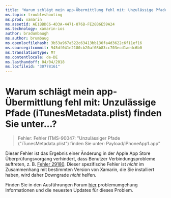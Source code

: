 ```yaml
---
title: 'Warum schlägt mein app-Übermittlung fehl mit: Unzulässige Pfade (iTunesMetadata.plist) finden Sie unter...?'
ms.topic: troubleshooting
ms.prod: xamarin
ms.assetid: AE1BBDC6-4D3A-4471-876B-FE28B6E59A24
ms.technology: xamarin-ios
author: bradumbaugh
ms.author: brumbaug
ms.openlocfilehash: 3b53a967a522c63413bb136fa4d3622c6f11ef16
ms.sourcegitcommit: 945df041e2180cb20af08b83cc703ecd1aedc6b0
ms.translationtype: MT
ms.contentlocale: de-DE
ms.lasthandoff: 04/04/2018
ms.locfileid: "30778161"
---
```

# <a name="why-does-my-app-submission-fail-with-disallowed-paths--itunesmetadataplist--found-at--"></a>Warum schlägt mein app-Übermittlung fehl mit: Unzulässige Pfade (iTunesMetadata.plist) finden Sie unter...?

> Fehler: Fehler ITMS-90047: "Unzulässiger Pfade ("iTunesMetadata.plist") finden Sie unter: Payload/iPhoneApp1.app"

Dieser Fehler ist das Ergebnis einer Änderung in der Apple App Store Überprüfungsvorgang verhindert, dass Benutzer Verbindungsprobleme auftreten, z. B. [Fehler 29180](https://bugzilla.xamarin.com/show_bug.cgi?id=29180). Dieser spezifische Fehler ist _nicht_ im Zusammenhang mit bestimmten Version von Xamarin, die Sie installiert haben, wird daher Downgrade _nicht_ helfen.

Finden Sie in den Ausführungen Forum [hier](https://forums.xamarin.com/discussion/40388/disallowed-paths-itunesmetadata-plist-found-at-when-submitting-to-app-store/p1) problemumgehung Informationen und die neuesten Updates für dieses Problem.

